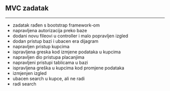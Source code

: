 ## MVC zadatak
---
- zadatak rađen s bootstrap framework-om
- napravljena autorizacija preko baze
- dodani novu fileovi u controller i malo popravljen izgled 
- dodan pristup bazi i ubacen era dijagram
- napravljen pristup kupcima
- ispravljena greska kod izmjene podataka u kupcima
- napravljen dio pristupa placanjima 
- napravljeni pristupi tablicama u bazi
- ispravljena greška u kupcima kod promjene podataka
- izmjenjen izgled
- ubacen search u kupce, ali ne radi
- radi search